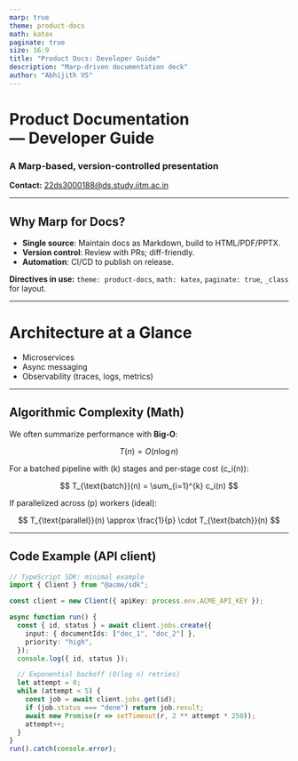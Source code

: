 ```yaml
---
marp: true
theme: product-docs
math: katex
paginate: true
size: 16:9
title: "Product Docs: Developer Guide"
description: "Marp-driven documentation deck"
author: "Abhijith VS"
---
```


<!-- _class: lead -->
# Product Documentation<br/>— Developer Guide
### A Marp-based, version-controlled presentation
**Contact:** 22ds3000188@ds.study.iitm.ac.in

<!-- presenter: Open with the motivation for keeping product docs in version control and the benefits of Marp (single source → HTML/PDF/PPTX). -->

---

<!-- _class: compact -->
## Why Marp for Docs?

- **Single source**: Maintain docs as Markdown, build to HTML/PDF/PPTX.
- **Version control**: Review with PRs; diff-friendly.
- **Automation**: CI/CD to publish on release.

**Directives in use:** `theme: product-docs`, `math: katex`, `paginate: true`, `_class` for layout.

<!-- presenter: Reinforce that engineering teams already review Markdown and code; this fits naturally into their workflow. -->

---

<!-- Background image slide -->
<!-- _backgroundImage: "https://images.unsplash.com/photo-1526378722484-bd91ca387e72?auto=format&fit=crop&w=1600&q=80" -->
<!-- _color: #ffffff -->
<!-- _class: lead inverse overlay -->
# Architecture at a Glance

- Microservices
- Async messaging
- Observability (traces, logs, metrics)

<!-- presenter: Call out the image is illustrative; actual architecture diagrams should be embedded as images generated from source (e.g., PlantUML, Mermaid exports). -->

---

## Algorithmic Complexity (Math)

We often summarize performance with **Big‑O**:

$$
T(n) = O(n \log n)
$$

For a batched pipeline with \(k\) stages and per‑stage cost \(c_i(n)\):

$$
T_{\text{batch}}(n) = \sum_{i=1}^{k} c_i(n)
$$

If parallelized across \(p\) workers (ideal):

$$
T_{\text{parallel}}(n) \approx \frac{1}{p} \cdot T_{\text{batch}}(n)
$$

<!-- presenter: Give a concrete example from your product—e.g., indexing documents and sharding across workers. -->

---

## Code Example (API client)

```ts
// TypeScript SDK: minimal example
import { Client } from "@acme/sdk";

const client = new Client({ apiKey: process.env.ACME_API_KEY });

async function run() {
  const { id, status } = await client.jobs.create({
    input: { documentIds: ["doc_1", "doc_2"] },
    priority: "high",
  });
  console.log({ id, status });

  // Exponential backoff (O(log n) retries)
  let attempt = 0;
  while (attempt < 5) {
    const job = await client.jobs.get(id);
    if (job.status === "done") return job.result;
    await new Promise(r => setTimeout(r, 2 ** attempt * 250));
    attempt++;
  }
}
run().catch(console.error);

